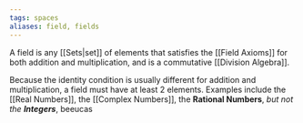 ```yaml
---
tags: spaces
aliases: field, fields
---
```

A field is any [[Sets|set]] of elements that satisfies the [[Field Axioms]] for both addition and multiplication, and is a commutative [[Division Algebra]].

Because the identity condition is usually different for addition and multiplication, a field must have at least $2$ elements. Examples include the [[Real Numbers]], the [[Complex Numbers]], the **Rational Numbers**, *but not the **Integers***, beeucas